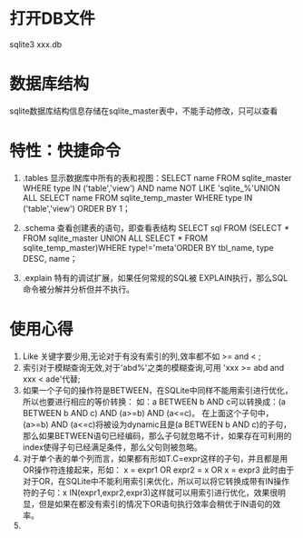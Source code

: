 # 打开DB文件
sqlite3 xxx.db

# 数据库结构
sqlite数据库结构信息存储在sqlite_master表中，不能手动修改，只可以查看

# 特性：快捷命令
1. .tables 显示数据库中所有的表和视图：SELECT name FROM sqlite_master WHERE type IN ('table','view') AND name NOT LIKE 'sqlite_%'UNION ALL SELECT name FROM sqlite_temp_master WHERE type IN ('table','view') ORDER BY 1；

2. .schema <tablename> 查看创建表的语句，即查看表结构  SELECT sql FROM (SELECT * FROM sqlite_master UNION ALL SELECT * FROM sqlite_temp_master)WHERE type!='meta'ORDER BY tbl_name, type DESC, name；

3. .explain 特有的调试扩展，如果任何常规的SQL被 EXPLAIN执行，那么SQL命令被分解并分析但并不执行。

# 使用心得
1. Like 关键字要少用,无论对于有没有索引的列,效率都不如 >= and < ;
2. 索引对于模糊查询无效,对于'abd%'之类的模糊查询,可用 'xxx >= abd and xxx < ade'代替;
3. 如果一个子句的操作符是BETWEEN，在SQLite中同样不能用索引进行优化，所以也要进行相应的等价转换： 如：a BETWEEN b AND c可以转换成：(a BETWEEN b AND c) AND (a>=b) AND (a<=c)。 在上面这个子句中， (a>=b) AND (a<=c)将被设为dynamic且是(a BETWEEN b AND c)的子句，那么如果BETWEEN语句已经编码，那么子句就忽略不计，如果存在可利用的index使得子句已经满足条件，那么父句则被忽略。
4.  对于单个表的单个列而言，如果都有形如T.C=expr这样的子句，并且都是用OR操作符连接起来，形如： x = expr1 OR expr2 = x OR x = expr3 此时由于对于OR，在SQLite中不能利用索引来优化，所以可以将它转换成带有IN操作符的子句：x IN(expr1,expr2,expr3)这样就可以用索引进行优化，效果很明显，但是如果在都没有索引的情况下OR语句执行效率会稍优于IN语句的效率。
5. 

